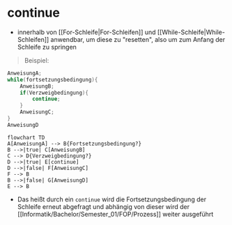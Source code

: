 # continue
- innerhalb von [[For-Schleife|For-Schleifen]] und [[While-Schleife|While-Schleifen]] anwendbar, um diese zu "resetten", also um zum Anfang der Schleife zu springen
>Beispiel:
```java
AnweisungA;
while(fortsetzungsbedingung){
	AnweisungB;
	if(Verzweigbedingung){
		continue;
	}
	AnweisungC;
}
AnweisungD
``` 

```mermaid
flowchart TD
A[AnweisungA] --> B{Fortsetzungsbedingung?}
B -->|true| C[AnweisungB]
C --> D{Verzweigbedingung?}
D -->|true| E[continue]
D -->|false| F[AnweisungC]
F --> B
B -->|false| G[AnweisungD]
E --> B
```
- Das heißt durch ein `continue` wird die Fortsetzungsbedingung der Schleife erneut abgefragt und abhängig von dieser wird der [[Informatik/Bachelor/Semester_01/FOP/Prozess]] weiter ausgeführt